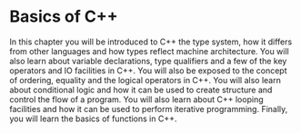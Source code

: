 # Basics of C++

In this chapter you will be introduced to C++ the type system, how it differs from other languages and how types reflect machine architecture. You will also learn about variable declarations, type qualifiers and a few of the key operators and IO facilities in C++. You will also be exposed to the concept of ordering, equality and the logical operators in C++. You will also learn about conditional logic and how it can be used to create structure and control the flow of a program. You will also learn about C++ looping facilities and how it can be used to perform iterative programming. Finally, you will learn the basics of functions in C++.

